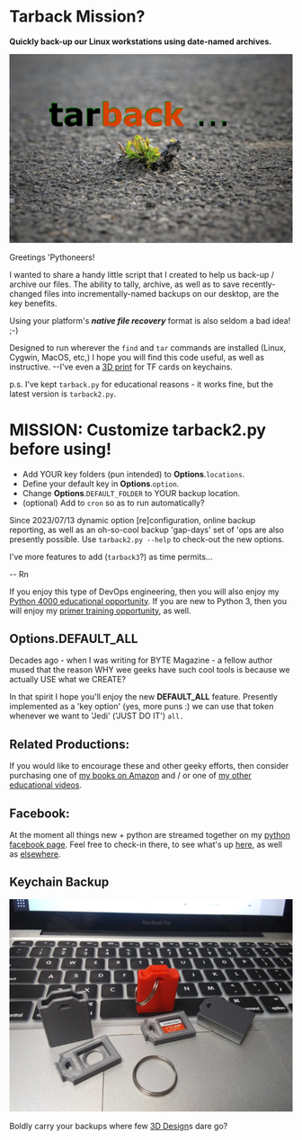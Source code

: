 # Tarback Mission?
**Quickly back-up our Linux workstations using date-named archives.**

![Logo](./_images/tarback.jpg)

Greetings 'Pythoneers!

I wanted to share a handy little script that I created to help us back-up / archive our files. The ability to tally, archive, as well as to save recently-changed files into incrementally-named backups on our desktop, are the key benefits. 

Using your platform's ***native file recovery*** format is also seldom a bad idea! ;-)

Designed to run wherever the `find` and `tar` commands are installed (Linux, Cygwin, MacOS, etc,) I hope you will find this code useful, as well as instructive. --I've even a [3D print](https://www.thingiverse.com/thing:4931272) for TF cards on keychains.

p.s. I've kept `tarback.py` for educational reasons - it works fine, but the latest version is `tarback2.py`. 

# MISSION: Customize tarback2.py before using!
* Add YOUR key folders (pun intended) to **Options**.`locations`.
* Define your default key in **Options**.`option`.
* Change **Options**.`DEFAULT_FOLDER` to YOUR backup location.
* (optional) Add to `cron` so as to run automatically?

Since 2023/07/13 dynamic option [re]configuration, online backup reporting, as well as an oh-so-cool backup 'gap-days' set of 'ops are also presently possible. Use `tarback2.py --help` to check-out the new options.

I've more features to add (`tarback3`?) as time permits... 


-- Rn

If you enjoy this type of DevOps engineering, then you will also enjoy my [Python 4000 educational opportunity](https://www.udemy.com/course/python-4000-gnu-devops/). If you are new to Python 3, then you will enjoy my [primer training opportunity](https://www.udemy.com/course/python-1000-the-python-primer/?referralCode=A22C48BD99DBF167A3DE), as well.

## Options.DEFAULT_ALL
Decades ago - when I was writing for BYTE Magazine - a fellow author mused that the reason WHY wee geeks have
such cool tools is because we actually USE what we CREATE?

In that spirit I hope you'll enjoy the new **DEFAULT_ALL** feature. Presently implemented as a 'key option' (yes, more puns :)
we can use that token whenever we want to 'Jedi' ('JUST DO IT') `all.`

## Related Productions:
If you would like to encourage these and other geeky efforts, then consider purchasing one of [my books on Amazon](https://www.amazon.com/~/e/B08ZJLH1VN?fbclid=IwAR33PujdptzBfukQQuwATJ05mxm--xSB31ApgdJyJeNFzPXvmgrFgI1coS4) and / or one of [my other educational videos](https://www.udemy.com/user/randallnagy2/).


## Facebook:
At the moment all things new + python are streamed together on my [python facebook page](https://www.facebook.com/groups/nagyspythontraining). Feel free to check-in there, to see what's up [here](https://github.com/soft9000), as well as [elsewhere](https://soft9000.com).

## Keychain Backup

![Keychain Backup](https://github.com/Python3-Training/tarback/blob/main/PrintedCases.png)

Boldly carry your backups where few [3D Design](https://www.thingiverse.com/thing:4931272)s dare go?
